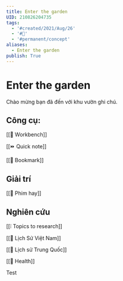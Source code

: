 ```yaml
---
title: Enter the garden
UID: 210826204735
tags:
  - '#created/2021/Aug/26'
  - '#🏡'
  - '#permanent/concept'
aliases:
  - Enter the garden
publish: True
---
```

# Enter the garden

Chào mừng bạn đã đến với khu vườn ghi chú.

## Công cụ:
[[📌 Workbench]]

[[⏩ Quick note]]

[[📑 Bookmark]]

## Giải trí
[[🏡 Phim hay]]

## Nghiên cứu
[[❕ Topics to research]]

[[🏡 Lịch Sử Việt Nam]]

[[🏡 Lịch sử Trung Quốc]]

[[🏡 Health]]

Test
